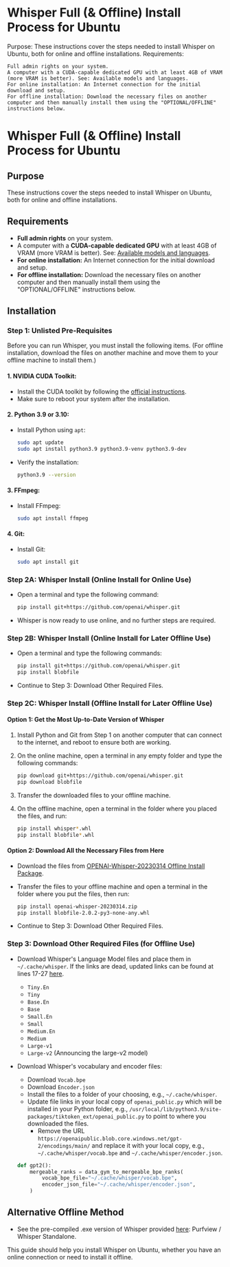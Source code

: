 # Whisper Full (& Offline) Install Process for Ubuntu

Purpose: These instructions cover the steps needed to install Whisper on Ubuntu, both for online and offline installations.
Requirements:

    Full admin rights on your system.
    A computer with a CUDA-capable dedicated GPU with at least 4GB of VRAM (more VRAM is better). See: Available models and languages.
    For online installation: An Internet connection for the initial download and setup.
    For offline installation: Download the necessary files on another computer and then manually install them using the "OPTIONAL/OFFLINE" instructions below.

# Whisper Full (& Offline) Install Process for Ubuntu

## Purpose
These instructions cover the steps needed to install Whisper on Ubuntu, both for online and offline installations.

## Requirements
- **Full admin rights** on your system.
- A computer with a **CUDA-capable dedicated GPU** with at least 4GB of VRAM (more VRAM is better). See: [Available models and languages](https://github.com/openai/whisper#available-models-and-languages).
- **For online installation:** An Internet connection for the initial download and setup.
- **For offline installation:** Download the necessary files on another computer and then manually install them using the "OPTIONAL/OFFLINE" instructions below.

## Installation

### Step 1: Unlisted Pre-Requisites

Before you can run Whisper, you must install the following items. (For offline installation, download the files on another machine and move them to your offline machine to install them.)

#### 1. NVIDIA CUDA Toolkit:
- Install the CUDA toolkit by following the [official instructions](https://developer.nvidia.com/cuda-downloads).
- Make sure to reboot your system after the installation.

#### 2. Python 3.9 or 3.10:
- Install Python using `apt`:

    ```bash
    sudo apt update
    sudo apt install python3.9 python3.9-venv python3.9-dev
    ```

- Verify the installation:

    ```bash
    python3.9 --version
    ```

#### 3. FFmpeg:
- Install FFmpeg:

    ```bash
    sudo apt install ffmpeg
    ```

#### 4. Git:
- Install Git:

    ```bash
    sudo apt install git
    ```

### Step 2A: Whisper Install (Online Install for Online Use)

- Open a terminal and type the following command:

    ```bash
    pip install git+https://github.com/openai/whisper.git
    ```

- Whisper is now ready to use online, and no further steps are required.

### Step 2B: Whisper Install (Online Install for Later Offline Use)

- Open a terminal and type the following commands:

    ```bash
    pip install git+https://github.com/openai/whisper.git
    pip install blobfile
    ```

- Continue to Step 3: Download Other Required Files.

### Step 2C: Whisper Install (Offline Install for Later Offline Use)

#### Option 1: Get the Most Up-to-Date Version of Whisper
1. Install Python and Git from Step 1 on another computer that can connect to the internet, and reboot to ensure both are working.
2. On the online machine, open a terminal in any empty folder and type the following commands:

    ```bash
    pip download git+https://github.com/openai/whisper.git
    pip download blobfile
    ```

3. Transfer the downloaded files to your offline machine.
4. On the offline machine, open a terminal in the folder where you placed the files, and run:

    ```bash
    pip install whisper*.whl
    pip install blobfile*.whl
    ```

#### Option 2: Download All the Necessary Files from Here
- Download the files from [OPENAI-Whisper-20230314 Offline Install Package](https://example.com).
- Transfer the files to your offline machine and open a terminal in the folder where you put the files, then run:

    ```bash
    pip install openai-whisper-20230314.zip
    pip install blobfile-2.0.2-py3-none-any.whl
    ```

- Continue to Step 3: Download Other Required Files.

### Step 3: Download Other Required Files (for Offline Use)

- Download Whisper's Language Model files and place them in `~/.cache/whisper`. If the links are dead, updated links can be found at lines 17-27 [here](https://example.com/init.py).
    - `Tiny.En`
    - `Tiny`
    - `Base.En`
    - `Base`
    - `Small.En`
    - `Small`
    - `Medium.En`
    - `Medium`
    - `Large-v1`
    - `Large-v2` (Announcing the large-v2 model)

- Download Whisper's vocabulary and encoder files:
    - Download `Vocab.bpe`
    - Download `Encoder.json`
    - Install the files to a folder of your choosing, e.g., `~/.cache/whisper`.
    - Update file links in your local copy of `openai_public.py` which will be installed in your Python folder, e.g., `/usr/local/lib/python3.9/site-packages/tiktoken_ext/openai_public.py` to point to where you downloaded the files.
        - Remove the URL `https://openaipublic.blob.core.windows.net/gpt-2/encodings/main/` and replace it with your local copy, e.g., `~/.cache/whisper/vocab.bpe` and `~/.cache/whisper/encoder.json`.

    ```python
    def gpt2():
        mergeable_ranks = data_gym_to_mergeable_bpe_ranks(
            vocab_bpe_file="~/.cache/whisper/vocab.bpe",
            encoder_json_file="~/.cache/whisper/encoder.json",
        )
    ```

## Alternative Offline Method

- See the pre-compiled .exe version of Whisper provided [here](https://example.com): Purfview / Whisper Standalone.

This guide should help you install Whisper on Ubuntu, whether you have an online connection or need to install it offline.
